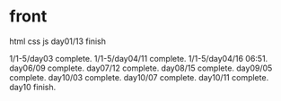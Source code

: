 # front
html css js
day01/13 finish

1/1-5/day03 complete.
1/1-5/day04/11 complete.
1/1-5/day04/16 06:51.
day06/09 complete.
day07/12 complete.
day08/15 complete.
day09/05 complete.
day10/03 complete.
day10/07 complete.
day10/11 complete.
day10	finish.

